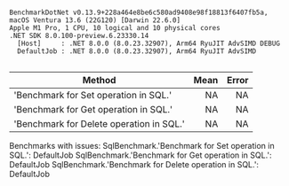 ```

BenchmarkDotNet v0.13.9+228a464e8be6c580ad9408e98f18813f6407fb5a, macOS Ventura 13.6 (22G120) [Darwin 22.6.0]
Apple M1 Pro, 1 CPU, 10 logical and 10 physical cores
.NET SDK 8.0.100-preview.6.23330.14
  [Host]     : .NET 8.0.0 (8.0.23.32907), Arm64 RyuJIT AdvSIMD DEBUG
  DefaultJob : .NET 8.0.0 (8.0.23.32907), Arm64 RyuJIT AdvSIMD


```
| Method                                   | Mean | Error |
|----------------------------------------- |-----:|------:|
| &#39;Benchmark for Set operation in SQL.&#39;    |   NA |    NA |
| &#39;Benchmark for Get operation in SQL.&#39;    |   NA |    NA |
| &#39;Benchmark for Delete operation in SQL.&#39; |   NA |    NA |

Benchmarks with issues:
  SqlBenchmark.'Benchmark for Set operation in SQL.': DefaultJob
  SqlBenchmark.'Benchmark for Get operation in SQL.': DefaultJob
  SqlBenchmark.'Benchmark for Delete operation in SQL.': DefaultJob
